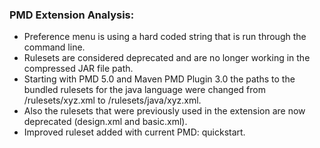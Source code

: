 
### PMD Extension Analysis:

* Preference menu is using a hard coded string that is run through the command line.  
* Rulesets are considered deprecated and are no longer working in the compressed JAR file path.  
* Starting with PMD 5.0 and Maven PMD Plugin 3.0 the paths to the bundled rulesets for the java language were changed from /rulesets/xyz.xml to /rulesets/java/xyz.xml.  
* Also the rulesets that were previously used in the extension are now deprecated (design.xml and basic.xml).
* Improved ruleset added with current PMD: quickstart.
